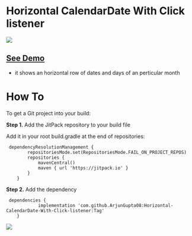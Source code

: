 # Horizontal CalendarDate With Click listener

[![](https://jitpack.io/v/ArjunGupta08/Horizontal-CalendarDate-With-Click-listener.svg)](https://jitpack.io/#ArjunGupta08/Horizontal-CalendarDate-With-Click-listener)

## [See Demo](https://youtube.com/shorts/YQ8cCuMc9JY?feature=share)

- it shows an horizontal row of dates and days of an perticular month

# How To

To get a Git project into your build:

**Step 1.** Add the JitPack repository to your build file

Add it in your root build.gradle at the end of repositories:

     dependencyResolutionManagement {
    		repositoriesMode.set(RepositoriesMode.FAIL_ON_PROJECT_REPOS)
    		repositories {
    			mavenCentral()
    			maven { url 'https://jitpack.io' }
    		}
    	}

**Step 2.** Add the dependency

     dependencies {
    	        implementation 'com.github.ArjunGupta08:Horizontal-CalendarDate-With-Click-listener:Tag'
    	}

[![](https://jitpack.io/v/ArjunGupta08/Horizontal-CalendarDate-With-Click-listener.svg)](https://jitpack.io/#ArjunGupta08/Horizontal-CalendarDate-With-Click-listener)

